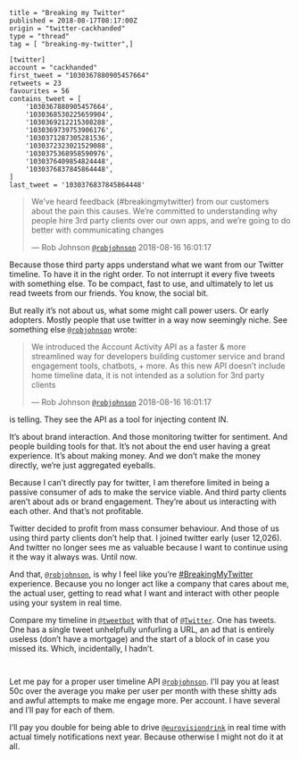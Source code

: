 ```
title = "Breaking my Twitter"
published = 2018-08-17T08:17:00Z
origin = "twitter-cackhanded"
type = "thread"
tag = [ "breaking-my-twitter",]

[twitter]
account = "cackhanded"
first_tweet = "1030367880905457664"
retweets = 23
favourites = 56
contains_tweet = [
    '1030367880905457664',
    '1030368530225659904',
    '1030369212215308288',
    '1030369739753906176',
    '1030371287305281536',
    '1030372323021529088',
    '1030375368958590976',
    '1030376409854824448',
    '1030376837845864448',
]
last_tweet = '1030376837845864448'
```

> We’ve heard feedback (#breakingmytwitter) from our customers about the pain this causes. We’re committed to understanding why people hire 3rd party clients over our own apps, and we’re going to do better with communicating changes
> 
> — Rob Johnson [`@robjohnson`](https://twitter.com/robjohnson/status/1030122332243734528) 2018-08-16 16:01:17

Because those third party apps understand what we want from our Twitter timeline. To have it in the right order. To not interrupt it every five tweets with something else. To be compact, fast to use, and ultimately to let us read tweets from our friends. You know, the social bit. 

But really it’s not about us, what some might call power users. Or early adopters. Mostly people that use twitter in a way now seemingly niche. See something else [`@robjohnson`](https://twitter.com/robjohnson) wrote: 

> We introduced the Account Activity API as a faster &amp; more streamlined way for developers building customer service and brand engagement tools, chatbots, + more. As this new API doesn’t include home timeline data, it is not intended as a solution for 3rd party clients
> 
> — Rob Johnson [`@robjohnson`](https://twitter.com/robjohnson/status/1030122330863722496) 2018-08-16 16:01:17

 is telling. They see the API as a tool for injecting content IN.

 It’s about brand interaction. And those monitoring twitter for sentiment. And people building tools for that. It’s not about the end user having a great experience. It’s about making money. And we don’t make the money directly, we’re just aggregated eyeballs.

 Because I can’t directly pay for twitter, I am therefore limited in being a passive consumer of ads to make the service viable. And third party clients aren’t about ads or brand engagement. They’re about us interacting with each other. And that’s not profitable.

 Twitter decided to profit from mass consumer behaviour. And those of us using third party clients don’t help that. I joined twitter early (user 12,026). And twitter no longer sees me as valuable because I want to continue using it the way it always was. Until now.

 And that, [`@robjohnson`](https://twitter.com/robjohnson), is why I feel like you’re [#BreakingMyTwitter](/tags/breaking-my-twitter/) experience. Because you no longer act like a company that cares about me, the actual user, getting to read what I want and interact with other people using your system in real time.

 Compare my timeline in [`@tweetbot`](https://twitter.com/tweetbot) with that of [`@Twitter`](https://twitter.com/Twitter). One has tweets. One has a single tweet unhelpfully unfurling a URL, an ad that is entirely useless (don’t have a mortgage) and the start of a block of in case you missed its. Which, incidentally, I hadn’t.

<p class='image'><img src='https://mnf.m17s.net/twitter/1030367880905457664/Dkyg49KX0AEz4Al.jpg' alt=''></p>

<p class='image'><img src='https://mnf.m17s.net/twitter/1030367880905457664/Dkyg5AfXoAA4PY2.jpg' alt=''></p>

Let me pay for a proper user timeline API [`@robjohnson`](https://twitter.com/robjohnson). I’ll pay you at least 50c over the average you make per user per month with these shitty ads and awful attempts to make me engage more. Per account. I have several and I’ll pay for each of them.

 I’ll pay you double for being able to drive [`@eurovisiondrink`](https://twitter.com/eurovisiondrink) in real time with actual timely notifications next year. Because otherwise I might not do it at all.

